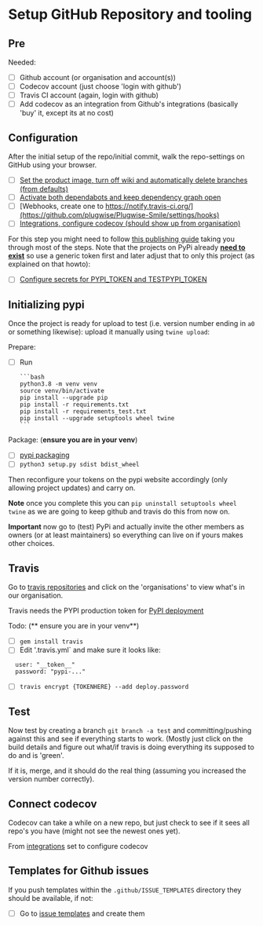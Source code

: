 # Setup GitHub Repository and tooling

## Pre

Needed:

- [ ] Github account (or organisation and account(s))
- [ ] Codecov account (just choose 'login with github')
- [ ] Travis CI account (again, login with github)
- [ ] Add codecov as an integration from Github's integrations (basically 'buy' it, except its at no cost)

## Configuration

After the initial setup of the repo/initial commit, walk the repo-settings on GitHub using your browser.

- [ ] [Set the product image, turn off wiki and automatically delete branches (from defaults)](https://github.com/plugwise/python-plugwise/settings)
- [ ] [Activate both dependabots and keep dependency graph open](https://github.com/plugwise/python-plugwise/settings/security_analysis)
- [ ] [Webhooks, create one to https://notify.travis-ci.org/](https://github.com/plugwise/Plugwise-Smile/settings/hooks)
- [ ] [Integrations, configure codecov (should show up from organisation)](https://github.com/plugwise/python-plugwise/settings/installations)

For this step you might need to follow [this publishing guide](https://packaging.python.org/guides/publishing-package-distribution-releases-using-github-actions-ci-cd-workflows/) taking you through most of the steps. Note that the projects on PyPi already [**need to exist**](https://packaging.python.org/tutorials/packaging-projects/) so use a generic token first and later adjust that to only this project (as explained on that howto):

- [ ] [Configure secrets for PYPI_TOKEN and TESTPYPI_TOKEN](https://github.com/plugwise/Plugwise-Smile/settings/secrets)

## Initializing pypi

Once the project is ready for upload to test (i.e. version number ending in `a0` or something likewise): upload it manually using `twine upload`: 

Prepare:

- [ ] Run 

      ```bash
      python3.8 -m venv venv
      source venv/bin/activate
      pip install --upgrade pip
      pip install -r requirements.txt
      pip install -r requirements_test.txt
      pip install --upgrade setuptools wheel twine
      ```

Package: (**ensure you are in your venv**)

- [ ] [pypi packaging](https://packaging.python.org/tutorials/packaging-projects/)
- [ ] `python3 setup.py sdist bdist_wheel`

Then reconfigure your tokens on the pypi website accordingly (only allowing project updates) and carry on.

**Note** once you complete this you can `pip uninstall setuptools wheel twine` as we are going to keep github and travis do this from now on.

**Important** now go to (test) PyPi and actually invite the other members as owners (or at least maintainers) so everything can live on if yours makes other choices.

## Travis

Go to [travis repositories](https://travis-ci.org/account/repositories) and click on the 'organisations' to view what's in our organisation.

Travis needs the PYPI production token for [PyPI deployment](https://docs.travis-ci.com/user/deployment/pypi/)

Todo: (** ensure you are in your venv**)

- [ ] `gem install travis`
- [ ] Edit '.travis.yml` and make sure it looks like:

```
  user: "__token__"
  password: "pypi-..."
```

- [ ] `travis encrypt {TOKENHERE} --add deploy.password`

## Test

Now test by creating a branch `git branch -a test` and committing/pushing against this and see if everything starts to work.
(Mostly just click on the build details and figure out what/if travis is doing everything its supposed to do and is 'green'.

If it is, merge, and it should do the real thing (assuming you increased the version number correctly).

## Connect codecov

Codecov can take a while on a new repo, but just check to see if it sees all repo's you have (might not see the newest ones yet).

From [integrations](https://github.com/plugwise/python-plugwise/settings/installations) set to configure codecov

## Templates for Github issues

If you push templates within the `.github/ISSUE_TEMPLATES` directory they should be available, if not:

- [ ] Go to [issue templates](https://github.com/plugwise/python-plugwise/issues/templates/edit) and create them


